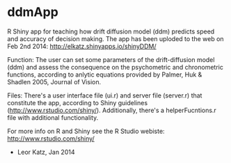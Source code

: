 ddmApp
======

R Shiny app for teaching how drift diffusion model (ddm) predicts speed and accuracy of decision making.
The app has been uploded to the web on Feb 2nd 2014: http://elkatz.shinyapps.io/shinyDDM/

Function:
The user can set some parameters of the drift-diffusion model (ddm) and assess the consequence on the psychometric and chronometric functions, according to anlytic equations provided by Palmer, Huk & Shadlen 2005, Journal of Vision.

Files:
There's a user interface file (ui.r) and server file (server.r) that constitute the app, according to Shiny guidelines (http://www.rstudio.com/shiny/). Additionally, there's a helperFucntions.r file with additional functionality.

For more info on R and Shiny see the R Studio webiste: http://www.rstudio.com/shiny/

- Leor Katz, Jan 2014